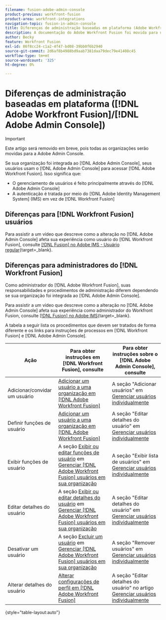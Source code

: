 ```yaml
---
filename: fusion-adobe-admin-console
product-previous: workfront-fusion
product-area: workfront-integrations
navigation-topic: fusion-in-admin-console
title: Diferenças de administração baseadas em plataforma (Adobe Workfront Fusion/Adobe Business Platform)
description: A documentação do Adobe Workfront Fusion foi movida para um novo local. Este artigo foi descontinuado, mas contém um link para o novo artigo que aborda essa funcionalidade.
author: Becky
feature: Workfront Fusion
exl-id: 86f8cc24-c1a2-4f47-bd08-39bb0f6b2940
source-git-commit: 2d6af8b4988bd9aab7381daa79dec79e41408c45
workflow-type: tm+mt
source-wordcount: '325'
ht-degree: 0%

---
```


# Diferenças de administração baseadas em plataforma ([!DNL Adobe Workfront Fusion]/[!DNL Adobe Admin Console])

>[!IMPORTANT]
>
>Este artigo será removido em breve, pois todas as organizações serão movidas para a Adobe Admin Console.

Se sua organização foi integrada ao [!DNL Adobe Admin Console], seus usuários usam o [!DNL Adobe Admin Console] para acessar [!DNL Adobe Workfront Fusion]. Isso significa que:

* O gerenciamento de usuários é feito principalmente através do [!DNL Adobe Admin Console]
* A autenticação é tratada por meio do [!DNL Adobe Identity Management System] (IMS) em vez de [!DNL Workfront Fusion]

## Diferenças para [!DNL Workfront Fusion] usuários

Para assistir a um vídeo que descreve como a alteração no [!DNL Adobe Admin Console] afeta sua experiência como usuário do [!DNL Workfront Fusion], consulte [[!DNL Fusion] no Adobe IMS - Usuário regular](https://video.tv.adobe.com/v/3412465/){target=_blank}.

## Diferenças para administradores do [!DNL Workfront Fusion]

Como administrador do [!DNL Adobe Workfront Fusion], suas responsabilidades e procedimentos de administração diferem dependendo se sua organização foi integrada ao [!DNL Adobe Admin Console].

Para assistir a um vídeo que descreve como a alteração no [!DNL Adobe Admin Console] afeta sua experiência como administrador do Workfront Fusion, consulte [[!DNL Fusion] no Adobe IMS](https://video.tv.adobe.com/v/3412464/){target=_blank}.

A tabela a seguir lista os procedimentos que devem ser tratados de forma diferente e os links para instruções de processos em [!DNL Workfront Fusion] e [!DNL Adobe Admin Console].

| Ação | Para obter instruções em [!DNL Workfront Fusion], consulte | Para obter instruções sobre o [!DNL Adobe Admin Console], consulte |
|---|---|---|
| Adicionar/convidar um usuário | [Adicionar um usuário a uma organização em [!DNL Adobe Workfront Fusion]](../../workfront-fusion/organizations/add-user-to-an-organization.md) | A seção &quot;Adicionar usuários&quot; em [Gerenciar usuários individualmente](https://helpx.adobe.com/enterprise/using/manage-users-individually.html) |
| Definir funções de usuário | [Adicionar um usuário a uma organização em [!DNL Adobe Workfront Fusion]](../../workfront-fusion/organizations/add-user-to-an-organization.md) | A seção &quot;Editar detalhes do usuário&quot; em [Gerenciar usuários individualmente](https://helpx.adobe.com/enterprise/using/manage-users-individually.html) |
| Exibir funções de usuário | A seção [Exibir ou editar funções de usuário](../../workfront-fusion/organizations/manage-fusion-users.md#view) em [Gerenciar [!DNL Adobe Workfront Fusion] usuários em sua organização](../../workfront-fusion/organizations/manage-fusion-users.md) | A seção &quot;Exibir lista de usuários&quot; em [Gerenciar usuários individualmente](https://helpx.adobe.com/enterprise/using/manage-users-individually.html) |
| Editar detalhes do usuário | A seção [Exibir ou editar detalhes do usuário](../../workfront-fusion/organizations/manage-fusion-users.md#view2) em [Gerenciar [!DNL Adobe Workfront Fusion] usuários em sua organização](../../workfront-fusion/organizations/manage-fusion-users.md) | A seção &quot;Editar detalhes do usuário&quot; em [Gerenciar usuários individualmente](https://helpx.adobe.com/enterprise/using/manage-users-individually.html) |
| Desativar um usuário | A seção [Excluir um usuário](../../workfront-fusion/organizations/manage-fusion-users.md#delete) em [Gerenciar [!DNL Adobe Workfront Fusion] usuários em sua organização](../../workfront-fusion/organizations/manage-fusion-users.md) | A seção &quot;Remover usuários&quot; em [Gerenciar usuários individualmente](https://helpx.adobe.com/enterprise/using/manage-users-individually.html) |
| Alterar detalhes do usuário | [Alterar configurações de perfil em [!DNL Adobe Workfront Fusion]](../../workfront-fusion/workfront-fusion-basics/change-profile-settings.md) | A seção &quot;Editar detalhes do usuário&quot; no artigo [Gerenciar usuários individualmente](https://helpx.adobe.com/enterprise/using/manage-users-individually.html) |

{style="table-layout:auto"}

<!--
## SSO (Single Sign-On)

Because the Adobe Business Platform controls Single Sign-On (SSO) for users, the following actions and functionality are handled automatically through the Adobe Business Platform. If your organization has not yet been onboarded to the Adobe Business Platform, you must perform these actions in Workfront Fusion. If your organization has been onboarded to the Adobe Business Platform, you can not see these options in your Workfront Fusion environment.

* Setting up Single Sign-on in Workfront Fusion

[Set up identity](https://helpx.adobe.com/enterprise/using/set-up-identity.html)
-->
